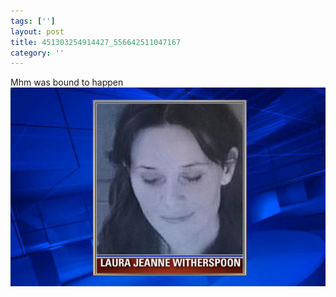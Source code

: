 ```yaml
---
tags: ['']
layout: post
title: 451303254914427_556642511047167
category: ''
---
```

Mhm was bound to happen
![451303254914427_556642511047167](/uploads/2013-4-22-451303254914427_556642511047167.jpg)
